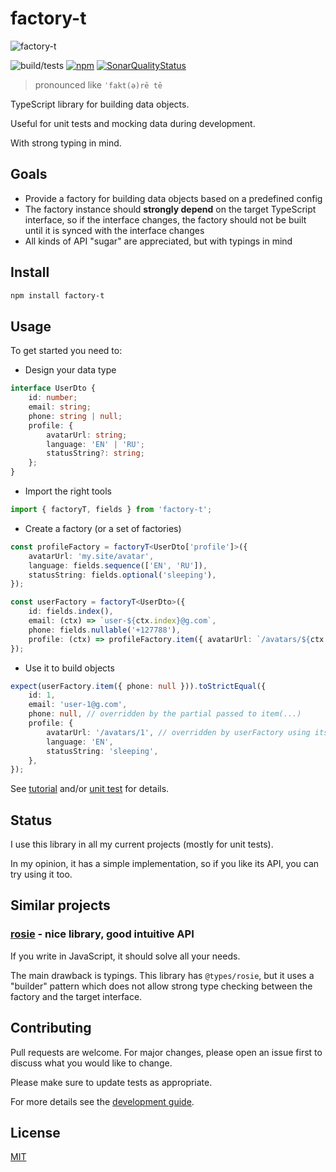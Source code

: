 # factory-t

![factory-t](docs/factory-t-logo.svg)

![build/tests](https://github.com/rodmax/factory-t/workflows/build/tests/badge.svg)
[![npm](https://img.shields.io/npm/v/factory-t)](https://www.npmjs.com/package/factory-t)
[![SonarQualityStatus](https://sonarcloud.io/api/project_badges/measure?project=rodmax_factory-t&metric=alert_status)](https://sonarcloud.io/summary/new_code?id=rodmax_factory-t)

> pronounced like `ˈfakt(ə)rē tē`

TypeScript library for building data objects.

Useful for unit tests and mocking data during development.

With strong typing in mind.

## Goals

-   Provide a factory for building data objects based on a predefined config
-   The factory instance should **strongly depend** on the target TypeScript
    interface, so if the interface changes, the factory should not be built
    until it is synced with the interface changes
-   All kinds of API "sugar" are appreciated, but with typings in mind

## Install

```bash
npm install factory-t
```

## Usage

To get started you need to:

-   Design your data type
<!-- embedme ./src/tests/readme-snippets.test.ts#L6-L15-->

```ts
interface UserDto {
    id: number;
    email: string;
    phone: string | null;
    profile: {
        avatarUrl: string;
        language: 'EN' | 'RU';
        statusString?: string;
    };
}
```

-   Import the right tools
<!-- embedme ./src/tests/readme-snippets.test.ts#L1-L1-->

```ts
import { factoryT, fields } from 'factory-t';
```

-   Create a factory (or a set of factories)
<!-- embedme ./src/tests/readme-snippets.test.ts#L17-L28-->

```ts
const profileFactory = factoryT<UserDto['profile']>({
    avatarUrl: 'my.site/avatar',
    language: fields.sequence(['EN', 'RU']),
    statusString: fields.optional('sleeping'),
});

const userFactory = factoryT<UserDto>({
    id: fields.index(),
    email: (ctx) => `user-${ctx.index}@g.com`,
    phone: fields.nullable('+127788'),
    profile: (ctx) => profileFactory.item({ avatarUrl: `/avatars/${ctx.index}` }),
});
```

-   Use it to build objects

<!-- embedme ./src/tests/readme-snippets.test.ts#L30-L39-->

```ts
expect(userFactory.item({ phone: null })).toStrictEqual({
    id: 1,
    email: 'user-1@g.com',
    phone: null, // overridden by the partial passed to item(...)
    profile: {
        avatarUrl: '/avatars/1', // overridden by userFactory using its index
        language: 'EN',
        statusString: 'sleeping',
    },
});
```

See [tutorial](./docs/tutorial.md) and/or
[unit test](./src/tests/factory-t.test.ts) for details.

## Status

I use this library in all my current projects (mostly for unit tests).

In my opinion, it has a simple implementation, so if you like its API, you can
try using it too.

## Similar projects

### [rosie](https://github.com/rosiejs/rosie) - nice library, good intuitive API

If you write in JavaScript, it should solve all your needs.

The main drawback is typings. This library has `@types/rosie`, but it uses a
"builder" pattern which does not allow strong type checking between the factory
and the target interface.

## Contributing

Pull requests are welcome. For major changes, please open an issue first to
discuss what you would like to change.

Please make sure to update tests as appropriate.

For more details see the [development guide](DEVELOPMENT.md).

## License

[MIT](https://choosealicense.com/licenses/mit/)
